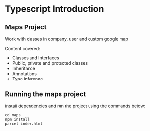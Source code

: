 # Typescript Introduction

## Maps Project

Work with classes in company, user and custom google map

Content covered:

- Classes and Interfaces
- Public, private and protected classes
- Inheritance
- Annotations
- Type inference

## Running the maps project

Install dependencies and run the project using the commands below:

```
cd maps
npm install
parcel index.html
```
